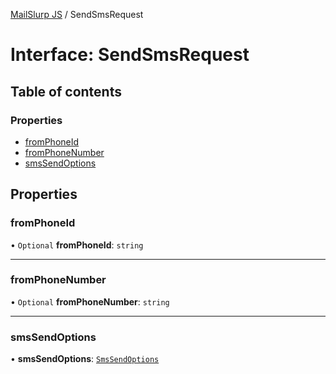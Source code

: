 [MailSlurp JS](../README.md) / SendSmsRequest

# Interface: SendSmsRequest

## Table of contents

### Properties

- [fromPhoneId](SendSmsRequest.md#fromphoneid)
- [fromPhoneNumber](SendSmsRequest.md#fromphonenumber)
- [smsSendOptions](SendSmsRequest.md#smssendoptions)

## Properties

### fromPhoneId

• `Optional` **fromPhoneId**: `string`

___

### fromPhoneNumber

• `Optional` **fromPhoneNumber**: `string`

___

### smsSendOptions

• **smsSendOptions**: [`SmsSendOptions`](SmsSendOptions.md)
